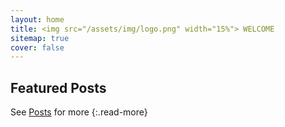 ```yaml
---
layout: home
title: <img src="/assets/img/logo.png" width="15%"> WELCOME
sitemap: true
cover: false
---
```


## Featured Posts

<!--posts-->

<span style="text-align: left">See [Posts](/posts/) for more</span>
{:.read-more}